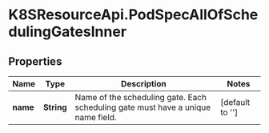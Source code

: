 # K8SResourceApi.PodSpecAllOfSchedulingGatesInner

## Properties

Name | Type | Description | Notes
------------ | ------------- | ------------- | -------------
**name** | **String** | Name of the scheduling gate. Each scheduling gate must have a unique name field. | [default to &#39;&#39;]



